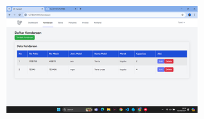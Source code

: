 ![Image Alt](https://github.com/Tomi5775/UTS-PBKK/blob/99a46397340061b31ecc2812ebf911ab2b9c34b6/Data%20Kendaraan.png)

